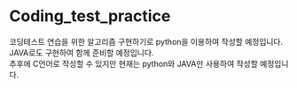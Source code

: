 # Coding_test_practice
코딩테스트 연습을 위한 알고리즘 구현하기로 python을 이용하여 작성할 예정입니다.  
JAVA로도 구현하여 함께 준비할 예정입니다.  
추후에 C언어로 작성할 수 있지만 현재는 python와 JAVA만 사용하여 작성할 예정입니다.
